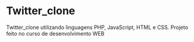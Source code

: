 # Twitter_clone
Twitter_clone utilizando linguagens PHP, JavaScript, HTML e CSS. Projeto feito no curso de desenvolvimento WEB 
